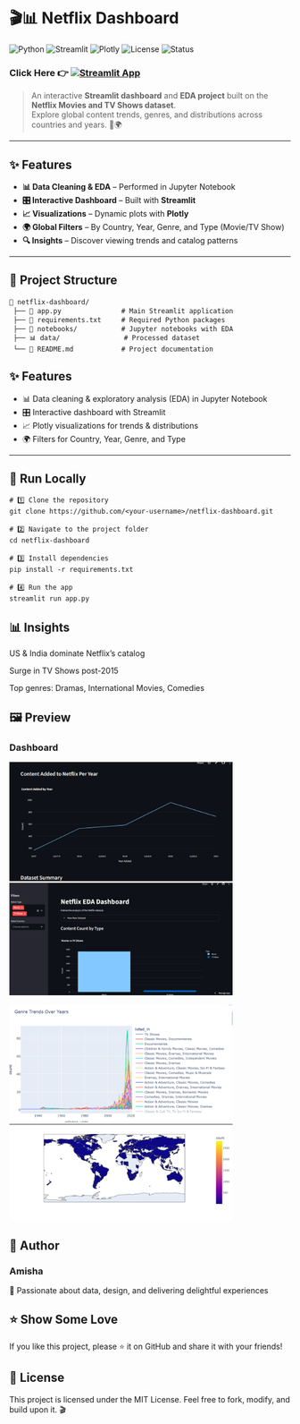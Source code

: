 # 🎬📊 Netflix Dashboard  

![Python](https://img.shields.io/badge/Python-3.8%2B-blue.svg)
![Streamlit](https://img.shields.io/badge/Frontend-Streamlit-red)
![Plotly](https://img.shields.io/badge/Visualization-Plotly-blue)
![License](https://img.shields.io/badge/License-MIT-green.svg)
![Status](https://img.shields.io/badge/Status-Active-success.svg)

### Click Here 👉 [![Streamlit App](https://img.shields.io/badge/🌐_Live_Demo-Streamlit-orange?logo=streamlit)]([https://netflix-eda-dashboard-project.streamlit.app/](https://netflix-eda-dashboard-project.streamlit.app/))

> An interactive **Streamlit dashboard** and **EDA project** built on the **Netflix Movies and TV Shows dataset**.  
> Explore global content trends, genres, and distributions across countries and years. 🍿🌍  

---

## ✨ Features

- **📊 Data Cleaning & EDA** – Performed in Jupyter Notebook  
- **🎛 Interactive Dashboard** – Built with **Streamlit**  
- **📈 Visualizations** – Dynamic plots with **Plotly**  
- **🌍 Global Filters** – By Country, Year, Genre, and Type (Movie/TV Show)  
- **🔍 Insights** – Discover viewing trends and catalog patterns  

---

## 📂 Project Structure

```plaintext
📂 netflix-dashboard/
 ├── 📜 app.py               # Main Streamlit application
 ├── 📄 requirements.txt     # Required Python packages
 ├── 📓 notebooks/           # Jupyter notebooks with EDA
 ├── 📊 data/                # Processed dataset
 └── 📄 README.md            # Project documentation

```

## ✨ Features
- 📊 Data cleaning & exploratory analysis (EDA) in Jupyter Notebook  
- 🎛 Interactive dashboard with Streamlit  
- 📈 Plotly visualizations for trends & distributions  
- 🌍 Filters for Country, Year, Genre, and Type  

---


## 🚀 Run Locally
```
# 1️⃣ Clone the repository
git clone https://github.com/<your-username>/netflix-dashboard.git

# 2️⃣ Navigate to the project folder
cd netflix-dashboard

# 3️⃣ Install dependencies
pip install -r requirements.txt

# 4️⃣ Run the app
streamlit run app.py
```

## 📊 Insights

US & India dominate Netflix’s catalog

Surge in TV Shows post-2015

Top genres: Dramas, International Movies, Comedies


## 🖼 Preview
### Dashboard 
<p float="left">
  <img src="assets/dashboard1.png" width="400" />
  <img src="assets/dashboard2.png" width="400" />
</p>

<p float="left">
  <img src="assets/dashboard4.png" width="400" />
  <img src="assets/dashboard5.png" width="400" />
</p>


## 👤 Author
### Amisha
💌 Passionate about data, design, and delivering delightful experiences


## ⭐ Show Some Love

If you like this project, please ⭐ it on GitHub and share it with your friends!


## 📜 License

This project is licensed under the MIT License.
Feel free to fork, modify, and build upon it. 🎬
 

